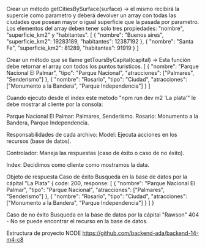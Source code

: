 Crear un método getCitiesBySurface(surface) -> el mismo recibirá la supercie como parametro y deberá devolver un array con todas las ciudades que posean mayor o igual superficie que la pasada por parametro. Los elementos del array deben tener solo tres propiedades: "nombre", "superficie_km2" y "habitantes". [ { "nombre": "Buenos aires", "superficie_km2": 19283189, "habitantes": 12387192 }, { "nombre": "Santa Fe", "superficie_km2": 81289, "habitantes": 91919 } ]

Crear un método que se llame getToursByCapital(capital) -> Esta función debe retornar el array con todos los puntos turisticos. [ { "nombre": "Parque Nacional El Palmar", "tipo": "Parque Nacional", "atracciones": ["Palmares", "Senderismo"] }, { "nombre": "Rosario", "tipo": "Ciudad", "atracciones": ["Monumento a la Bandera", "Parque Independencia"] } ]

Cuando ejecuto desde el index este metodo "npm run dev m2 'La plata'" le debe mostrar al cliente por la consola:

Parque Nacional El Palmar: Palmares, Senderismo. Rosario: Monumento a la Bandera, Parque Independencia.

Responsabilidades de cada archivo: Model: Ejecuta acciones en los recursos (base de datos).

Controlador: Maneja las respuestas (caso de éxito o caso de no éxito).

Index: Decidimos como cliente como mostramos la data.

Objeto de respuesta Caso de éxito Busqueda en la base de datos por la cápital "La Plata" { code: 200, response: [ { "nombre": "Parque Nacional El Palmar", "tipo": "Parque Nacional", "atracciones": ["Palmares", "Senderismo"] }, { "nombre": "Rosario", "tipo": "Ciudad", "atracciones": ["Monumento a la Bandera", "Parque Independencia"] } ] }

Caso de no éxito Busqueda en la base de datos por la cápital "Rawson" 404 - No se puede encontrar el recurso en la base de datos.

Estructura de proyecto NODE https://github.com/backend-ada/backend-14-m4-c8
